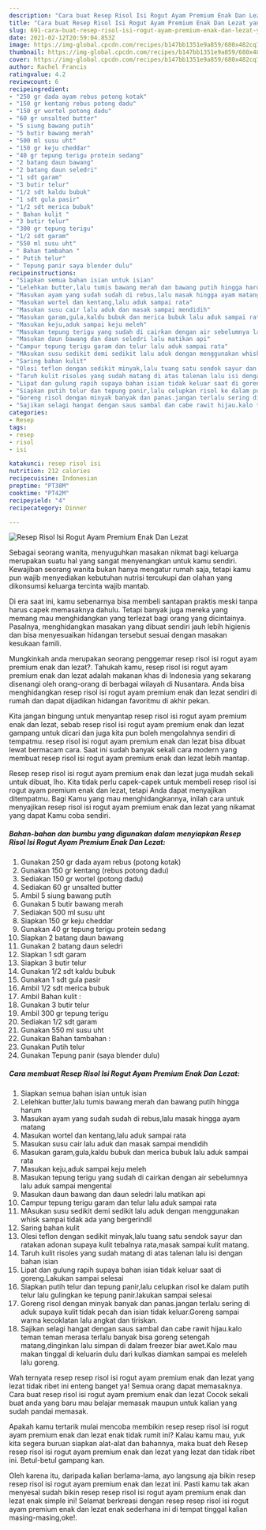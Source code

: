 ```yaml
---
description: "Cara buat Resep Risol Isi Rogut Ayam Premium Enak Dan Lezat yang nikmat Untuk Jualan"
title: "Cara buat Resep Risol Isi Rogut Ayam Premium Enak Dan Lezat yang nikmat Untuk Jualan"
slug: 691-cara-buat-resep-risol-isi-rogut-ayam-premium-enak-dan-lezat-yang-nikmat-untuk-jualan
date: 2021-02-12T20:59:04.853Z
image: https://img-global.cpcdn.com/recipes/b147bb1351e9a859/680x482cq70/resep-risol-isi-rogut-ayam-premium-enak-dan-lezat-foto-resep-utama.jpg
thumbnail: https://img-global.cpcdn.com/recipes/b147bb1351e9a859/680x482cq70/resep-risol-isi-rogut-ayam-premium-enak-dan-lezat-foto-resep-utama.jpg
cover: https://img-global.cpcdn.com/recipes/b147bb1351e9a859/680x482cq70/resep-risol-isi-rogut-ayam-premium-enak-dan-lezat-foto-resep-utama.jpg
author: Rachel Francis
ratingvalue: 4.2
reviewcount: 6
recipeingredient:
- "250 gr dada ayam rebus potong kotak"
- "150 gr kentang rebus potong dadu"
- "150 gr wortel potong dadu"
- "60 gr unsalted butter"
- "5 siung bawang putih"
- "5 butir bawang merah"
- "500 ml susu uht"
- "150 gr keju cheddar"
- "40 gr tepung terigu protein sedang"
- "2 batang daun bawang"
- "2 batang daun seledri"
- "1 sdt garam"
- "3 butir telur"
- "1/2 sdt kaldu bubuk"
- "1 sdt gula pasir"
- "1/2 sdt merica bubuk"
- " Bahan kulit "
- "3 butir telur"
- "300 gr tepung terigu"
- "1/2 sdt garam"
- "550 ml susu uht"
- " Bahan tambahan "
- " Putih telur"
- " Tepung panir saya blender dulu"
recipeinstructions:
- "Siapkan semua bahan isian untuk isian"
- "Lelehkan butter,lalu tumis bawang merah dan bawang putih hingga harum"
- "Masukan ayam yang sudah sudah di rebus,lalu masak hingga ayam matang"
- "Masukan wortel dan kentang,lalu aduk sampai rata"
- "Masukan susu cair lalu aduk dan masak sampai mendidih"
- "Masukan garam,gula,kaldu bubuk dan merica bubuk lalu aduk sampai rata"
- "Masukan keju,aduk sampai keju meleh"
- "Masukan tepung terigu yang sudah di cairkan dengan air sebelumnya lalu aduk sampai mengental"
- "Masukan daun bawang dan daun seledri lalu matikan api"
- "Campur tepung terigu garam dan telur lalu aduk sampai rata"
- "MAsukan susu sedikit demi sedikit lalu aduk dengan menggunakan whisk sampai tidak ada yang bergerindil"
- "Saring bahan kulit"
- "Olesi teflon dengan sedikit minyak,lalu tuang satu sendok sayur dan ratakan adonan supaya kulit tebalnya rata,masak sampai kulit matang."
- "Taruh kulit risoles yang sudah matang di atas talenan lalu isi dengan bahan isian"
- "Lipat dan gulung rapih supaya bahan isian tidak keluar saat di goreng.Lakukan sampai selesai"
- "Siapkan putih telur dan tepung panir,lalu celupkan risol ke dalam putih telur lalu gulingkan ke tepung panir.lakukan sampai selesai"
- "Goreng risol dengan minyak banyak dan panas.jangan terlalu sering di aduk supaya kulit tidak pecah dan isian tidak keluar.Goreng sampai warna kecoklatan lalu angkat dan tiriskan."
- "Sajikan selagi hangat dengan saus sambal dan cabe rawit hijau.kalo teman teman merasa terlalu banyak bisa goreng setengah matang,dinginkan lalu simpan di dalam freezer biar awet.Kalo mau makan tinggal di keluarin dulu dari kulkas diamkan sampai es meleleh lalu goreng."
categories:
- Resep
tags:
- resep
- risol
- isi

katakunci: resep risol isi 
nutrition: 212 calories
recipecuisine: Indonesian
preptime: "PT38M"
cooktime: "PT42M"
recipeyield: "4"
recipecategory: Dinner

---
```



![Resep Risol Isi Rogut Ayam Premium Enak Dan Lezat](https://img-global.cpcdn.com/recipes/b147bb1351e9a859/680x482cq70/resep-risol-isi-rogut-ayam-premium-enak-dan-lezat-foto-resep-utama.jpg)

Sebagai seorang wanita, menyuguhkan masakan nikmat bagi keluarga merupakan suatu hal yang sangat menyenangkan untuk kamu sendiri. Kewajiban seorang  wanita bukan hanya mengatur rumah saja, tetapi kamu pun wajib menyediakan kebutuhan nutrisi tercukupi dan olahan yang dikonsumsi keluarga tercinta wajib mantab.

Di era  saat ini, kamu sebenarnya bisa membeli santapan praktis meski tanpa harus capek memasaknya dahulu. Tetapi banyak juga mereka yang memang mau menghidangkan yang terlezat bagi orang yang dicintainya. Pasalnya, menghidangkan masakan yang dibuat sendiri jauh lebih higienis dan bisa menyesuaikan hidangan tersebut sesuai dengan masakan kesukaan famili. 



Mungkinkah anda merupakan seorang penggemar resep risol isi rogut ayam premium enak dan lezat?. Tahukah kamu, resep risol isi rogut ayam premium enak dan lezat adalah makanan khas di Indonesia yang sekarang disenangi oleh orang-orang di berbagai wilayah di Nusantara. Anda bisa menghidangkan resep risol isi rogut ayam premium enak dan lezat sendiri di rumah dan dapat dijadikan hidangan favoritmu di akhir pekan.

Kita jangan bingung untuk menyantap resep risol isi rogut ayam premium enak dan lezat, sebab resep risol isi rogut ayam premium enak dan lezat gampang untuk dicari dan juga kita pun boleh mengolahnya sendiri di tempatmu. resep risol isi rogut ayam premium enak dan lezat bisa dibuat lewat bermacam cara. Saat ini sudah banyak sekali cara modern yang membuat resep risol isi rogut ayam premium enak dan lezat lebih mantap.

Resep resep risol isi rogut ayam premium enak dan lezat juga mudah sekali untuk dibuat, lho. Kita tidak perlu capek-capek untuk membeli resep risol isi rogut ayam premium enak dan lezat, tetapi Anda dapat menyajikan ditempatmu. Bagi Kamu yang mau menghidangkannya, inilah cara untuk menyajikan resep risol isi rogut ayam premium enak dan lezat yang nikamat yang dapat Kamu coba sendiri.

<!--inarticleads1-->

##### Bahan-bahan dan bumbu yang digunakan dalam menyiapkan Resep Risol Isi Rogut Ayam Premium Enak Dan Lezat:

1. Gunakan 250 gr dada ayam rebus (potong kotak)
1. Gunakan 150 gr kentang (rebus potong dadu)
1. Sediakan 150 gr wortel (potong dadu)
1. Sediakan 60 gr unsalted butter
1. Ambil 5 siung bawang putih
1. Gunakan 5 butir bawang merah
1. Sediakan 500 ml susu uht
1. Siapkan 150 gr keju cheddar
1. Gunakan 40 gr tepung terigu protein sedang
1. Siapkan 2 batang daun bawang
1. Gunakan 2 batang daun seledri
1. Siapkan 1 sdt garam
1. Siapkan 3 butir telur
1. Gunakan 1/2 sdt kaldu bubuk
1. Gunakan 1 sdt gula pasir
1. Ambil 1/2 sdt merica bubuk
1. Ambil  Bahan kulit :
1. Gunakan 3 butir telur
1. Ambil 300 gr tepung terigu
1. Sediakan 1/2 sdt garam
1. Gunakan 550 ml susu uht
1. Gunakan  Bahan tambahan :
1. Gunakan  Putih telur
1. Gunakan  Tepung panir (saya blender dulu)




<!--inarticleads2-->

##### Cara membuat Resep Risol Isi Rogut Ayam Premium Enak Dan Lezat:

1. Siapkan semua bahan isian untuk isian
1. Lelehkan butter,lalu tumis bawang merah dan bawang putih hingga harum
1. Masukan ayam yang sudah sudah di rebus,lalu masak hingga ayam matang
1. Masukan wortel dan kentang,lalu aduk sampai rata
1. Masukan susu cair lalu aduk dan masak sampai mendidih
1. Masukan garam,gula,kaldu bubuk dan merica bubuk lalu aduk sampai rata
1. Masukan keju,aduk sampai keju meleh
1. Masukan tepung terigu yang sudah di cairkan dengan air sebelumnya lalu aduk sampai mengental
1. Masukan daun bawang dan daun seledri lalu matikan api
1. Campur tepung terigu garam dan telur lalu aduk sampai rata
1. MAsukan susu sedikit demi sedikit lalu aduk dengan menggunakan whisk sampai tidak ada yang bergerindil
1. Saring bahan kulit
1. Olesi teflon dengan sedikit minyak,lalu tuang satu sendok sayur dan ratakan adonan supaya kulit tebalnya rata,masak sampai kulit matang.
1. Taruh kulit risoles yang sudah matang di atas talenan lalu isi dengan bahan isian
1. Lipat dan gulung rapih supaya bahan isian tidak keluar saat di goreng.Lakukan sampai selesai
1. Siapkan putih telur dan tepung panir,lalu celupkan risol ke dalam putih telur lalu gulingkan ke tepung panir.lakukan sampai selesai
1. Goreng risol dengan minyak banyak dan panas.jangan terlalu sering di aduk supaya kulit tidak pecah dan isian tidak keluar.Goreng sampai warna kecoklatan lalu angkat dan tiriskan.
1. Sajikan selagi hangat dengan saus sambal dan cabe rawit hijau.kalo teman teman merasa terlalu banyak bisa goreng setengah matang,dinginkan lalu simpan di dalam freezer biar awet.Kalo mau makan tinggal di keluarin dulu dari kulkas diamkan sampai es meleleh lalu goreng.




Wah ternyata resep resep risol isi rogut ayam premium enak dan lezat yang lezat tidak ribet ini enteng banget ya! Semua orang dapat memasaknya. Cara buat resep risol isi rogut ayam premium enak dan lezat Cocok sekali buat anda yang baru mau belajar memasak maupun untuk kalian yang sudah pandai memasak.

Apakah kamu tertarik mulai mencoba membikin resep resep risol isi rogut ayam premium enak dan lezat enak tidak rumit ini? Kalau kamu mau, yuk kita segera buruan siapkan alat-alat dan bahannya, maka buat deh Resep resep risol isi rogut ayam premium enak dan lezat yang lezat dan tidak ribet ini. Betul-betul gampang kan. 

Oleh karena itu, daripada kalian berlama-lama, ayo langsung aja bikin resep resep risol isi rogut ayam premium enak dan lezat ini. Pasti kamu tak akan menyesal sudah bikin resep resep risol isi rogut ayam premium enak dan lezat enak simple ini! Selamat berkreasi dengan resep resep risol isi rogut ayam premium enak dan lezat enak sederhana ini di tempat tinggal kalian masing-masing,oke!.

